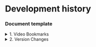 # Development history

### Document template
<details>
  <summary>1. Video Bookmarks</summary>

  Topic -- Dash  
  [2024_12_09 am Youtube](https://www.youtube.com/watch?v=5tjNyU8aLbM&t=6683s)    
  [Dash Python User Guide](https://dash.plotly.com/)  
  0:37:45 Initiate Dash Page  
  0:45:10 Dropdown  
  [dcc.Dropdown](https://dash.plotly.com/dash-core-components/dropdown)  
  1:01:23 Graph  
  [dcc.Graph](https://dash.plotly.com/dash-core-components/graph)   
  [Line Charts in Python](https://plotly.com/python/line-charts/)  
  [Dot Plots in Python](https://plotly.com/python/dot-plots/)   
  [實際案例/covid19/6建立lineChart/index.py](https://github.com/roberthsu2003/python_dash_plotly/blob/main/%E5%AF%A6%E9%9A%9B%E6%A1%88%E4%BE%8B/covid19/6%E5%BB%BA%E7%AB%8BlineChart/index.py)  
  1:44:43 DataTable  
  [Dash DataTable](https://dash.plotly.com/datatable)  
  [DataTable Properties](https://dash.plotly.com/datatable/reference)  
  1:51:23 Limited fields  
  2:14:00 RadioItems    
  [RadioItems](https://dash.plotly.com/dash-core-components/radioitems)   
  2:42:54 add radio buttons and sync with table and chart, but only one radio button is working.  
  2:52:52 all radio sync with both table and chart
    
</details>


<details>
  <summary>2. Version Changes</summary>
  
  20241215 0935 -- HomeWork_0 : Dash Page with default table  
  20241215 1135 -- HomeWork_1 : plot the chart and dropdown  
  20241215 1525 -- HomeWork_2 : add table and table sync with dropdown selection   
  20241215 2215 -- HomeWork_3 : add radio buttons and sync with table and chart, but only one radio button is working.   
  20241215 2245 -- HomeWork_4 : all radio sync with both table and chart
</details>



[]()    
[]()    
[]()    
